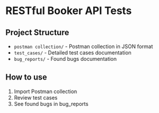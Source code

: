 # RESTful Booker API Tests

## Project Structure
- `postman collection/` - Postman collection in JSON format
- `test_cases/` - Detailed test cases documentation
- `bug_reports/` - Found bugs documentation

## How to use
1. Import Postman collection
2. Review test cases
3. See found bugs in bug_reports
